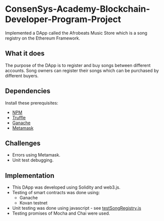 # ConsenSys-Academy-Blockchain-Developer-Program-Project
Implemented a DApp called the Afrobeats Music Store which is a song registry on the Ethereum Framework. 

## What it does
The purpose of the DApp is to register and buy songs between different accounts. Song owners can register their songs which can be purchased by different buyers. 

## Dependencies 
Install these prerequisites:

* [NPM](https://nodejs.org/en/)
* [Truffle](https://github.com/trufflesuite/truffle)
* [Ganache](https://www.trufflesuite.com/ganache)
* [Metamask](https://metamask.io)

## Challenges

* Errors using Metamask.
* Unit test debugging.

## Implementation
* This DApp was developed using Solidity and web3.js.
* Testing of smart contracts was done using: 
  * Ganache
  * Kovan testnet
 * Unit testing was done using javascript - see [testSongRegistry.js](https://github.com/KalubaChikonde/ConsenSys-Academy-Blockchain-Developer-Program-Project/blob/master/test/testSongRegistry.js)
  * Testing promises of Mocha and Chai were used. 
